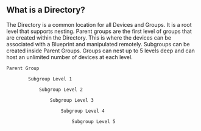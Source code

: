 ## What is a Directory?

The Directory is a common location for all Devices and Groups. It is a root level that supports nesting. Parent groups are the first level of groups that are created within the Directory. This is where the devices can be associated with a Blueprint and manipulated remotely. Subgroups can be created inside Parent Groups.
 Groups can nest up to 5 levels deep and can host an unlimited number of devices at each level.


	Parent Group

			Subgroup Level 1

				Subgroup Level 2

					Subgroup Level 3

						Subgroup Level 4

							Subgroup Level 5